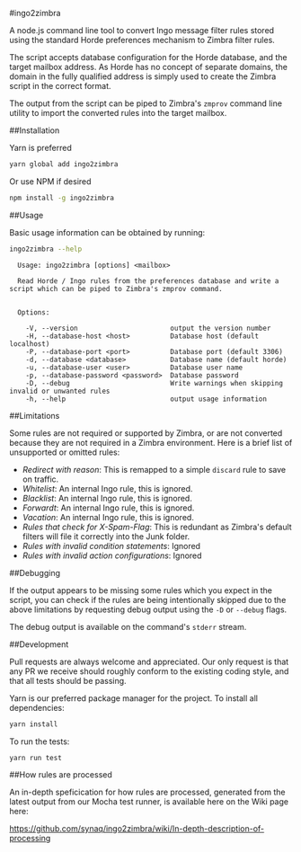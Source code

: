 #ingo2zimbra

A node.js command line tool to convert Ingo message filter rules stored using
the standard Horde preferences mechanism to Zimbra filter rules.

The script accepts database configuration for the Horde database, and the target
mailbox address. As Horde has no concept of separate domains, the domain in the
fully qualified address is simply used to create the Zimbra script in the correct
format.

The output from the script can be piped to Zimbra's `zmprov` command line utility
to import the converted rules into the target mailbox.

##Installation

Yarn is preferred

```bash
yarn global add ingo2zimbra
```

Or use NPM if desired

```bash
npm install -g ingo2zimbra
```

##Usage

Basic usage information can be obtained by running:

```bash
ingo2zimbra --help
```

```
  Usage: ingo2zimbra [options] <mailbox>

  Read Horde / Ingo rules from the preferences database and write a script which can be piped to Zimbra's zmprov command.


  Options:

    -V, --version                       output the version number
    -H, --database-host <host>          Database host (default localhost)
    -P, --database-port <port>          Database port (default 3306)
    -d, --database <database>           Database name (default horde)
    -u, --database-user <user>          Database user name
    -p, --database-password <password>  Database password
    -D, --debug                         Write warnings when skipping invalid or unwanted rules
    -h, --help                          output usage information
```

##Limitations

Some rules are not required or supported by Zimbra, or are not converted because
they are not required in a Zimbra environment. Here is a brief list of unsupported
or omitted rules:

* *Redirect with reason*: This is remapped to a simple `discard` rule to save on traffic.
* *Whitelist*: An internal Ingo rule, this is ignored.
* *Blacklist*: An internal Ingo rule, this is ignored.
* *Forwardt*: An internal Ingo rule, this is ignored.
* *Vacation*: An internal Ingo rule, this is ignored.
* *Rules that check for X-Spam-Flag*: This is redundant as Zimbra's default filters will file it correctly into the Junk folder.
* *Rules with invalid condition statements*: Ignored
* *Rules with invalid action configurations*: Ignored

##Debugging

If the output appears to be missing some rules which you expect in the script, you
can check if the rules are being intentionally skipped due to the above limitations by
requesting debug output using the `-D` or `--debug` flags.

The debug output is available on the command's `stderr` stream.

##Development

Pull requests are always welcome and appreciated. Our only request is that
any PR we receive should roughly conform to the existing coding style, and that
all tests should be passing.

Yarn is our preferred package manager for the project. To install all dependencies:

```bash
yarn install
```

To run the tests:

```bash
yarn run test
```

##How rules are processed

An in-depth speficication for how rules are processed, generated from the latest output
from our Mocha test runner, is available here on the Wiki page here:

https://github.com/synaq/ingo2zimbra/wiki/In-depth-description-of-processing